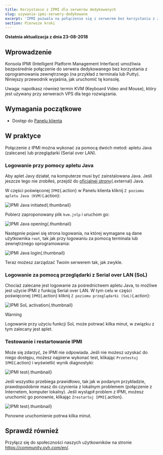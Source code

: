 ```yaml
---
title: Korzystanie z IPMI dla serwerów dedykowanych
slug: uzywanie-ipmi-serwery-dedykowane
excerpt: 'IPMI pozwala na połączenie się z serwerem bez korzystania z zewnętrznego oprogramowania'
section: Pierwsze kroki
---
```


**Ostatnia aktualizacja z dnia 23-08-2018**

## Wprowadzenie

Konsola IPMI (Intelligent Platform Management Interface) umożliwia bezpośrednie połączenie do serwera dedykowanego bez korzystania z oprogramowania zewnętrznego (na przykład z terminala lub Putty). Niniejszy przewodnik wyjaśnia, jak uruchomić tę konsolę.

Uwaga: napotkasz również termin KVM (Keyboard Video and Mouse), który jest używany przy serwerach VPS dla tego rozwiązania.


## Wymagania początkowe

- Dostęp do [Panelu klienta](https://www.ovh.com/auth/?action=gotomanager)


## W praktyce

Połączenie z IPMI można wykonać za pomocą dwóch metod: apletu Java (zalecane) lub przeglądarki (Serial over LAN).

### Logowanie przy pomocy apletu Java

Aby aplet Javy działał, na komputerze musi być zainstalowana Java.  Jeśli jeszcze tego nie zrobiłeś, przejdź do [oficjalnej strony](https://www.java.com/pl/download/){.external} Java.

W części poświęconej `IPMI`{.action} w Panelu klienta kliknij `Z poziomu apletu Java (KVM)`{.action}:

![IPMI Java initiated](images/java_ipmi_initiate.png){.thumbnail}

Pobierz zaproponowany plik `kvm.jnlp` i uruchom go:

![IPMI Java opening](images/java_ipmi_activation.png){.thumbnail}

Następnie pojawi się strona logowania, na której wymagane są dane użytkownika `root`, tak jak przy logowaniu za pomocą terminala lub zewnętrznego oprogramowania:

![IPMI Java login](images/java_ipmi_login.png){.thumbnail}

Teraz możesz zarządzać Twoim serwerem tak, jak zwykle.

### Logowanie za pomocą przeglądarki z Serial over LAN (SoL)

Chociaż zalecane jest logowanie za pośrednictwem apletu Java, to możliwe jest użycie IPMI z funkcją Serial over LAN. W tym celu w części poświęconej `IPMI`{.action} kliknij `Z poziomu przeglądarki (SoL)`{.action}:

![IPMI SoL activation](images/sol_ipmi_activation.png){.thumbnail}

> [!warning]
>
> Logowanie przy użyciu funkcji SoL może potrwać kilka minut, w związku z tym zalecany jest aplet.
>

### Testowanie i restartowanie IPMI

Może się zdarzyć, że IPMI nie odpowiada. Jeśli nie możesz uzyskać do niego dostępu, możesz najpierw wykonać test, klikając `Przetestuj IPMI`{.action} i wyświetlić wynik diagnostyki:

![IPMI test](images/ipmi_test.png){.thumbnail}

Jeśli wszystko przebiega prawidłowo, tak jak w podanym przykładzie, prawdopodobnie masz do czynienia z lokalnym problemem (połączenie z Internetem, komputer lokalny).  Jeśli wystąpił problem z IPMI, możesz uruchomić go ponownie, klikając `Zrestartuj IPMI`{.action}.

![IPMI test](images/ipmi_reboot.png){.thumbnail}

Ponowne uruchomienie potrwa kilka minut.

## Sprawdź również

Przyłącz się do społeczności naszych użytkowników na stronie <https://community.ovh.com/en/>.